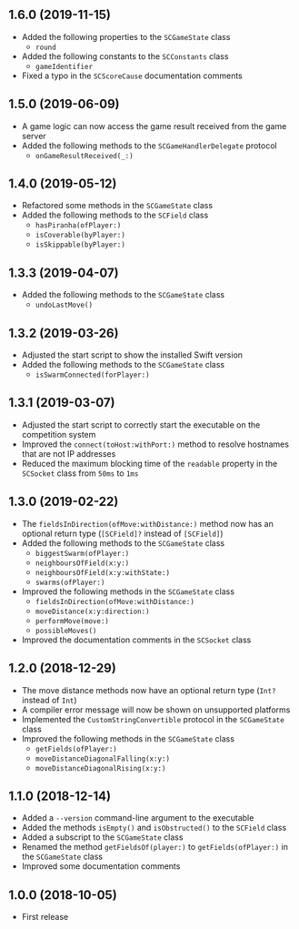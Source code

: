 ## 1.6.0 (2019-11-15)

* Added the following properties to the `SCGameState` class
  - `round`
* Added the following constants to the `SCConstants` class
  - `gameIdentifier`
* Fixed a typo in the `SCScoreCause` documentation comments

## 1.5.0 (2019-06-09)

* A game logic can now access the game result received from the game server
* Added the following methods to the `SCGameHandlerDelegate` protocol
  - `onGameResultReceived(_:)`

## 1.4.0 (2019-05-12)

* Refactored some methods in the `SCGameState` class
* Added the following methods to the `SCField` class
  - `hasPiranha(ofPlayer:)`
  - `isCoverable(byPlayer:)`
  - `isSkippable(byPlayer:)`

## 1.3.3 (2019-04-07)

* Added the following methods to the `SCGameState` class
  - `undoLastMove()`

## 1.3.2 (2019-03-26)

* Adjusted the start script to show the installed Swift version
* Added the following methods to the `SCGameState` class
  - `isSwarmConnected(forPlayer:)`

## 1.3.1 (2019-03-07)

* Adjusted the start script to correctly start the executable on the competition system
* Improved the `connect(toHost:withPort:)` method to resolve hostnames that are not IP addresses
* Reduced the maximum blocking time of the `readable` property in the `SCSocket` class from `50ms` to `1ms`

## 1.3.0 (2019-02-22)

* The `fieldsInDirection(ofMove:withDistance:)` method now has an optional return type (`[SCField]?` instead of `[SCField]`)
* Added the following methods to the `SCGameState` class
  - `biggestSwarm(ofPlayer:)`
  - `neighboursOfField(x:y:)`
  - `neighboursOfField(x:y:withState:)`
  - `swarms(ofPlayer:)`
* Improved the following methods in the `SCGameState` class
  - `fieldsInDirection(ofMove:withDistance:)`
  - `moveDistance(x:y:direction:)`
  - `performMove(move:)`
  - `possibleMoves()`
* Improved the documentation comments in the `SCSocket` class

## 1.2.0 (2018-12-29)

* The move distance methods now have an optional return type (`Int?` instead of `Int`)
* A compiler error message will now be shown on unsupported platforms
* Implemented the `CustomStringConvertible` protocol in the `SCGameState` class
* Improved the following methods in the `SCGameState` class
  - `getFields(ofPlayer:)`
  - `moveDistanceDiagonalFalling(x:y:)`
  - `moveDistanceDiagonalRising(x:y:)`

## 1.1.0 (2018-12-14)

* Added a `--version` command-line argument to the executable
* Added the methods `isEmpty()` and `isObstructed()` to the `SCField` class
* Added a subscript to the `SCGameState` class
* Renamed the method `getFieldsOf(player:)` to `getFields(ofPlayer:)` in the `SCGameState` class
* Improved some documentation comments

## 1.0.0 (2018-10-05)

* First release